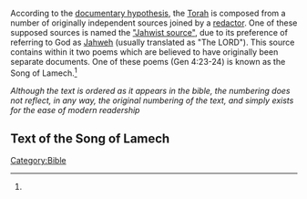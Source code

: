 According to the
<a href="wikipedia:documentary_hypothesis" class="wikilink"
title="documentary hypothesis">documentary hypothesis</a>, the
<a href="wikipedia:Torah" class="wikilink" title="Torah">Torah</a> is
composed from a number of originally independent sources joined by a
<a href="wikipedia:redaction" class="wikilink"
title="redactor">redactor</a>. One of these supposed sources is named
the <a href="wikipedia:Jahwist" class="wikilink"
title="&quot;Jahwist source&quot;">"Jahwist source"</a>, due to its
preference of referring to God as
<a href="wikipedia:Jahweh" class="wikilink" title="Jahweh">Jahweh</a>
(usually translated as "The LORD"). This source contains within it two
poems which are believed to have originally been separate documents. One
of these poems (Gen 4:23-24) is known as the Song of Lamech.[^1]

*Although the text is ordered as it appears in the bible, the numbering
does not reflect, in any way, the original numbering of the text, and
simply exists for the ease of modern readership*

## Text of the Song of Lamech

<a href="Category:Bible" class="wikilink"
title="Category:Bible">Category:Bible</a>

[^1]:
